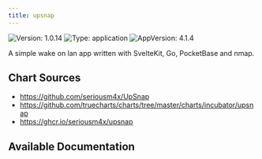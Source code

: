 ```yaml
---
title: upsnap
---
```


![Version: 1.0.14](https://img.shields.io/badge/Version-1.0.14-informational?style=flat-square) ![Type: application](https://img.shields.io/badge/Type-application-informational?style=flat-square) ![AppVersion: 4.1.4](https://img.shields.io/badge/AppVersion-4.1.4-informational?style=flat-square)

A simple wake on lan app written with SvelteKit, Go, PocketBase and nmap.

## Chart Sources

- https://github.com/seriousm4x/UpSnap
- https://github.com/truecharts/charts/tree/master/charts/incubator/upsnap
- https://ghcr.io/seriousm4x/upsnap

## Available Documentation


